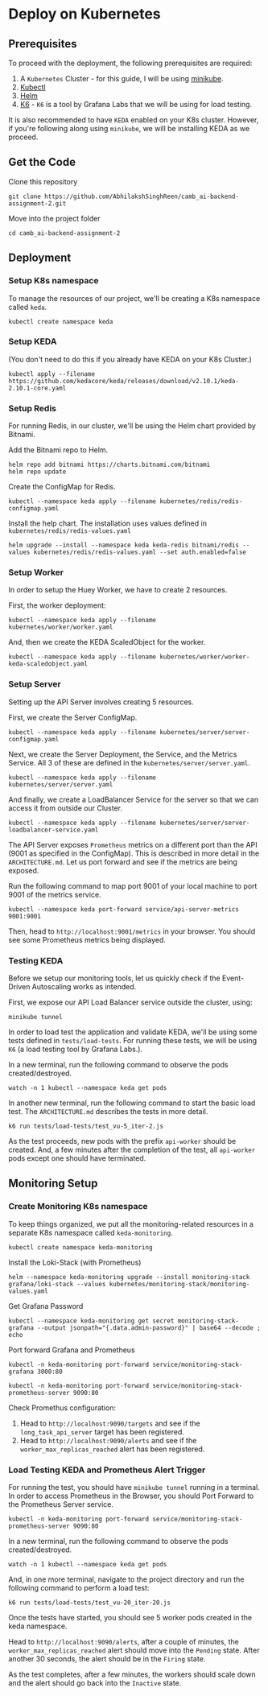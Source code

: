 # Deploy on Kubernetes
## Prerequisites
To proceed with the deployment, the following prerequisites are required:
1) A `Kubernetes` Cluster - for this guide, I will be using [minikube](https://minikube.sigs.k8s.io/docs/start/).
2) [Kubectl](https://kubernetes.io/docs/tasks/tools/)
3) [Helm](https://helm.sh/docs/intro/install/)
4) [K6](https://k6.io/docs/get-started/installation/) - `K6` is a tool by Grafana Labs that we will be using for load testing.

It is also recommended to have `KEDA` enabled on your K8s cluster. However, if you're following along using `minikube`, we will be installing KEDA as we proceed.

## Get the Code
Clone this repository <br>
```
git clone https://github.com/AbhilakshSinghReen/camb_ai-backend-assignment-2.git
```

Move into the project folder
```
cd camb_ai-backend-assignment-2
```

## Deployment
### Setup K8s namespace
To manage the resources of our project, we'll be creating a K8s namespace called `keda`.
```
kubectl create namespace keda
```


### Setup KEDA
(You don't need to do this if you already have KEDA on your K8s Cluster.)
```
kubectl apply --filename https://github.com/kedacore/keda/releases/download/v2.10.1/keda-2.10.1-core.yaml
```

### Setup Redis
For running Redis, in our cluster, we'll be using the Helm chart provided by Bitnami.

Add the Bitnami repo to Helm.
```
helm repo add bitnami https://charts.bitnami.com/bitnami
helm repo update
```

Create the ConfigMap for Redis.
```
kubectl --namespace keda apply --filename kubernetes/redis/redis-configmap.yaml
```

Install the help chart. The installation uses values defined in `kubernetes/redis/redis-values.yaml`
```
helm upgrade --install --namespace keda keda-redis bitnami/redis --values kubernetes/redis/redis-values.yaml --set auth.enabled=false
```

### Setup Worker
In order to setup the Huey Worker, we have to create 2 resources.

First, the worker deployment:
```
kubectl --namespace keda apply --filename kubernetes/worker/worker.yaml
```

And, then we create the KEDA ScaledObject for the worker.
```
kubectl --namespace keda apply --filename kubernetes/worker/worker-keda-scaledobject.yaml
```

### Setup Server
Setting up the API Server involves creating 5 resources.

First, we create the Server ConfigMap.
```
kubectl --namespace keda apply --filename kubernetes/server/server-configmap.yaml
```

Next, we create the Server Deployment, the Service, and the Metrics Service. All 3 of these are defined in the `kubernetes/server/server.yaml`.
```
kubectl --namespace keda apply --filename kubernetes/server/server.yaml
```

And finally, we create a LoadBalancer Service for the server so that we can access it from outside our Cluster.
```
kubectl --namespace keda apply --filename kubernetes/server/server-loadbalancer-service.yaml
```

The API Server exposes `Prometheus` metrics on a different port than the API (9001 as specified in the ConfigMap). This is described in more detail in the `ARCHITECTURE.md`.
Let us port forward and see if the metrics are being exposed.

Run the following command to map port 9001 of your local machine to port 9001 of the metrics service.
```
kubectl --namespace keda port-forward service/api-server-metrics 9001:9001
```

Then, head to `http://localhost:9001/metrics` in your browser. You should see some Prometheus metrics being displayed.

### Testing KEDA
Before we setup our monitoring tools, let us quickly check if the Event-Driven Autoscaling works as intended.

First, we expose our API Load Balancer service outside the cluster, using:
```
minikube tunnel
```

In order to load test the application and validate KEDA, we'll be using some tests defined in `tests/load-tests`. For running these tests, we will be using `K6` (a load testing tool by Grafana Labs.).

In a new terminal, run the following command to observe the pods created/destroyed.
```
watch -n 1 kubectl --namespace keda get pods
```

In another new terminal, run the following command to start the basic load test. The `ARCHITECTURE.md` describes the tests in more detail.
```
k6 run tests/load-tests/test_vu-5_iter-2.js
```

As the test proceeds, new pods with the prefix `api-worker` should be created. And, a few minutes after the completion of the test, all `api-worker` pods except one should have terminated.

## Monitoring Setup
### Create Monitoring K8s namespace
To keep things organized, we put all the monitoring-related resources in a separate K8s namespace called `keda-monitoring`.
```
kubectl create namespace keda-monitoring
```

Install the Loki-Stack (with Prometheus)
```
helm --namespace keda-monitoring upgrade --install monitoring-stack grafana/loki-stack --values kubernetes/monitoring-stack/monitoring-values.yaml
```

Get Grafana Password
```
kubectl --namespace keda-monitoring get secret monitoring-stack-grafana --output jsonpath="{.data.admin-password}" | base64 --decode ; echo
```

Port forward Grafana and Prometheus
```
kubectl -n keda-monitoring port-forward service/monitoring-stack-grafana 3000:80
```
```
kubectl -n keda-monitoring port-forward service/monitoring-stack-prometheus-server 9090:80
```

Check Promethus configuration:
1) Head to `http://localhost:9090/targets` and see if the `long_task_api_server` target has been registered.
2) Head to `http://localhost:9090/alerts` and see if the `worker_max_replicas_reached` alert has been registered.

### Load Testing KEDA and Prometheus Alert Trigger
For running the test, you should have `minikube tunnel` running in a terminal.
In order to access Prometheus in the Browser, you should Port Forward to the Prometheus Server service.
```
kubectl -n keda-monitoring port-forward service/monitoring-stack-prometheus-server 9090:80
```

In a new terminal, run the following command to observe the pods created/destroyed.
```
watch -n 1 kubectl --namespace keda get pods
```

And, in one more terminal, navigate to the project directory and run the following command to perform a load test:
```
k6 run tests/load-tests/test_vu-20_iter-20.js
```

Once the tests have started, you should see 5 worker pods created in the keda namespace.

Head to `http://localhost:9090/alerts`, after a couple of minutes, the `worker_max_replicas_reached` alert should move into the `Pending` state.
After another 30 seconds, the alert should be in the `Firing` state.

<!-- Visualing this alert in Grafana -->

As the test completes, after a few minutes, the workers should scale down and the alert should go back into the `Inactive` state.
